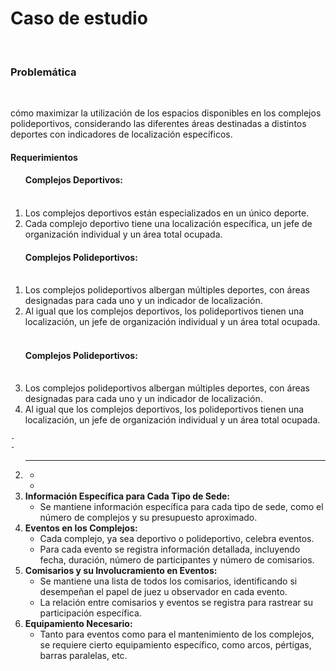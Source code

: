 <h1>Caso de estudio</h1>
<br>
<h3>Problemática</h3>
<br>
<p>cómo maximizar la utilización de los espacios disponibles en los complejos polideportivos, considerando las diferentes áreas destinadas a distintos deportes con indicadores de localización específicos.</p>

<h4>Requerimientos</h4>

<ol>
    <h4>Complejos Deportivos:</h4>
    <br>
    <li>Los complejos deportivos están especializados en un único deporte.</li>
    <li>Cada complejo deportivo tiene una localización específica, un jefe de organización individual y un área total ocupada.</li>
</ol>
<ol>
    <h4>Complejos Polideportivos:</h4>
    <br>
    <li>Los complejos polideportivos albergan múltiples deportes, con áreas designadas para cada uno y un indicador de localización.</li>
    <li>Al igual que los complejos deportivos, los polideportivos tienen una localización, un jefe de organización individual y un área total ocupada.</li>
    <br>
    <h4>Complejos Polideportivos:</h4>
    <br>
    <li>Los complejos polideportivos albergan múltiples deportes, con áreas designadas para cada uno y un indicador de localización.</li>
    <li>Al igual que los complejos deportivos, los polideportivos tienen una localización, un jefe de organización individual y un área total ocupada.</li>
</ol>


    - 
    - 
2. ****
    - 
    - 
3. **Información Específica para Cada Tipo de Sede:**
    - Se mantiene información específica para cada tipo de sede, como el número de complejos y su presupuesto aproximado.
4. **Eventos en los Complejos:**
    - Cada complejo, ya sea deportivo o polideportivo, celebra eventos.
    - Para cada evento se registra información detallada, incluyendo fecha, duración, número de participantes y número de comisarios.
5. **Comisarios y su Involucramiento en Eventos:**
    - Se mantiene una lista de todos los comisarios, identificando si desempeñan el papel de juez u observador en cada evento.
    - La relación entre comisarios y eventos se registra para rastrear su participación específica.
6. **Equipamiento Necesario:**
    - Tanto para eventos como para el mantenimiento de los complejos, se requiere cierto equipamiento específico, como arcos, pértigas, barras paralelas, etc.
